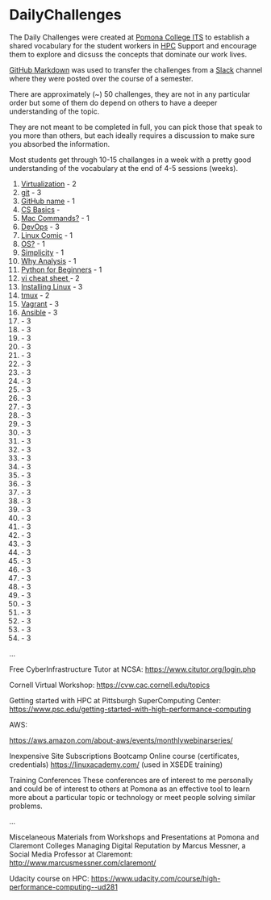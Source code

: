 # DailyChallenges

The Daily Challenges were created at [Pomona College ITS](https://www.pomona.edu/administration/its) to establish a shared vocabulary for the student workers in [HPC](http://hpc.pomona.edu/) Support
and encourage them to explore and dicsuss the concepts that dominate our work lives.

[GitHub Markdown](https://github.com/adam-p/markdown-here/wiki/Markdown-Cheatsheet) was used to transfer the challenges from a [Slack](https://slack.com/help/articles/115004071768-What-is-Slack-) channel where they were posted over the course of a semester.

There are  approximately (~) 50 challenges, they are not in any particular order but some of them do depend on others to have a deeper understanding of the topic.

They are not meant to be completed in full, you can pick those that speak to you more than others, but each ideally requires a discussion
to make sure you absorbed the information.

Most students get through 10-15 challanges in a week with a pretty good understanding of the vocabulary at the end of 4-5 sessions (weeks).

1. [Virtualization](https://github.com/Pomona-ITS/DailyChallenges/blob/main/Virtualization.md) - 2
2. [git]() - 3
3. [GitHub name]() - 1
4. [CS Basics](1) -
5. [Mac Commands?]() - 1
6. [DevOps]() - 3
7. [Linux Comic]() - 1
8. [OS?]() - 1
9. [Simplicity]() -  1
10. [Why Analysis]() - 1
11. [Python for Beginners]() - 1
12. [vi cheat sheet ]() - 2
13. [Installing Linux]() - 3
14. [tmux]() - 2
15. [Vagrant]() - 3
16. [Ansible]() - 3
17. []() - 3
18. []() - 3
19. []() - 3
20. []() - 3
21. []() - 3
22. []() - 3
23. []() - 3
24. []() - 3
25. []() - 3
26. []() - 3
27. []() - 3
28. []() - 3
29. []() - 3
30. []() - 3
31. []() - 3
32. []() - 3
33. []() - 3
34. []() - 3
35. []() - 3
36. []() - 3
37. []() - 3
38. []() - 3
39. []() - 3
40. []() - 3
41. []() - 3
42. []() - 3
43. []() - 3
44. []() - 3
45. []() - 3
46. []() - 3
47. []() - 3
48. []() - 3
49. []() - 3
50. []() - 3
51. []() - 3
52. []() - 3
53. []() - 3
54. []() - 3

...


Free
CyberInfrastructure Tutor at NCSA: https://www.citutor.org/login.php

Cornell Virtual Workshop: https://cvw.cac.cornell.edu/topics

Getting started with HPC at Pittsburgh SuperComputing Center: https://www.psc.edu/getting-started-with-high-performance-computing

AWS:

https://aws.amazon.com/about-aws/events/monthlywebinarseries/

Inexpensive
Site Subscriptions
Bootcamp
Online course (certificates, credentials)
https://linuxacademy.com/ (used in XSEDE training)

Training
Conferences
These conferences are of interest to me personally and could be of interest to others at Pomona as an effective tool to learn more about a particular topic or technology or meet people solving similar problems.

...

Miscelaneous Materials from Workshops and Presentations at Pomona and Claremont Colleges
Managing Digital Reputation by Marcus Messner, a Social Media Professor at Claremont: http://www.marcusmessner.com/claremont/

Udacity course on HPC: https://www.udacity.com/course/high-performance-computing--ud281

